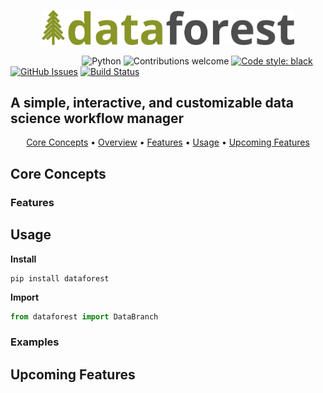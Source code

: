 <p align="center"><img width=80% src="https://raw.githubusercontent.com/theaustinator/dataforest/master/static/dataforest.jpg" alt="dataforest"></p>

&nbsp;&nbsp;&nbsp;&nbsp;&nbsp;&nbsp;&nbsp;&nbsp;&nbsp;&nbsp;&nbsp;&nbsp;&nbsp;&nbsp;&nbsp;&nbsp;&nbsp;&nbsp;&nbsp;&nbsp;&nbsp;&nbsp;&nbsp;&nbsp;&nbsp;&nbsp;&nbsp;&nbsp;
![Python](https://img.shields.io/badge/python-v3.6+-blue.svg)
![Contributions welcome](https://img.shields.io/badge/contributions-welcome-orange.svg)
[![Code style: black](https://img.shields.io/badge/code%20style-black-000000.svg)](https://github.com/python/black)
[![GitHub Issues](https://img.shields.io/github/issues/TheAustinator/dataforest.svg)](https://github.com/TheAustinator/dataforest/issues)
[![Build Status](https://travis-ci.org/TheAustinator/dataforest.svg?branch=master)](https://travis-ci.org/TheAustinator/dataforest)
<!--[![PyPI version](https://badge.fury.io/py/.svg)](https://badge.fury.io/py/dataforest)-->


## A simple, interactive, and customizable data science workflow manager
<p align="center">
  <a href="#core concepts">Core Concepts</a> •
  <a href="#overview">Overview</a> •
  <a href="#features">Features</a> •
  <a href="#usage">Usage</a> •
  <a href="#upcoming-features">Upcoming Features</a>
</p>


## Core Concepts



### Features

## Usage
**Install**
```
pip install dataforest
```
**Import**
```python
from dataforest import DataBranch
```

### Examples


## Upcoming Features

